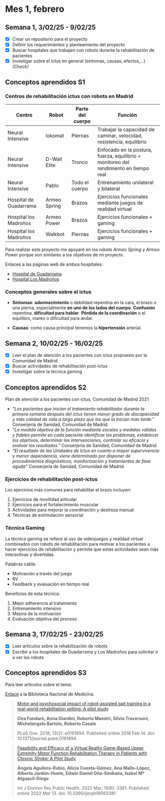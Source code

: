 # Mes 1, febrero

## Semana 1, 3/02/25 - 9/02/25

- [x] Crear un repositorio para el proyecto
- [x] Definir los requerimientos y planteamiento del proyecto
- [x] Buscar hospitales que trabajen con robots durante la rahabilitación de pacientes
- [x] Investigar sobre el ictus en general (síntomas, causas, efectos,...) *[Check]*

## Conceptos aprendidos S1

### Centros de rehabilitación ictus con robots en Madrid

| Centro | Robot | Parte del cuerpo | Función |
| - | - | - | - |
| Neural Intensive | lokomat | Piernas | Trabajar la capacidad de caminar, velocidad, resistencia, equilibrio |
| Neural Intensive | D-Wall Elite | Tronco | Enfocado en la postura, fuerza, equilibrio + monitoreo del rendimiento en tiempo real |
| Neural Intensive | Pablo | Todo el cuerpo | Entrenamiento unilateral y bilateral |
| Hospital de Guadarrama | Armeo Spring | Brazos | Ejercicios funcionales mediante juegos de realidad virtual |
| Hospital los Madroños | Armeo Power | Brazos | Ejercicios funcionales + gaming |
| Hospital los Madroños | Walkbot | Piernas | Ejercicios funcionales + gaming |

Para realizar este proyecto me apoyaré en los robots *Armeo Spring* y *Armeo Power* porque son similares a los objetivos de mi proyecto.

Enlaces a las páginas web de ambos hospitales:
- [Hospital de Guadarrama](https://www.comunidad.madrid/hospital/guadarrama/)
- [Hospital Los Madroños](https://hospitallosmadronos.es/unidades-especializadas/unidad-avanzada-de-neurorrehabilitacion/robotica/)

### Conceptos generales sobre el ictus

- **Síntomas**: **adormecimiento** o debilidad repentina en la cara, el brazo o una pierna, especialmente **en uno de los lados del cuerpo**. **Confusión** repentina, **dificultad para hablar**. **Pérdida de la coordinación** o el equilibro, mareo o dificultad para andar.

- **Causas**: como causa principal tenemos la **hipertensión** arterial.


## Semana 2, 10/02/25 - 16/02/25

- [x] Leer el plan de atención a los pacientes con ictus propuesto por la Comunidad de Madrid
- [x] Buscar actividades de rehabilitación post-ictus
- [x] Investigar sobre la técnica gaming

## Conceptos aprendidos S2

Plan de atención a los pacientes con ictus, Comunidad de Madrid 2021

- *"Los pacientes que inician el tratamiento rehabilitador durante la primera semana después del ictus tienen menor grado de discapacidad y más calidad de vida a largo plazo que los que la inician más tarde."* Conserjería de Sanidad, Comunidad de Madrid.
- *"La medida objetiva de la función mediante escalas y medidas válidas y fiables permite en cada paciente identificar los problemas, establecer los objetivos, determinar las intervenciones, controlar su eficacia y evaluar los resultados."* Conserjería de Sanidad, Comunidad de Madrid.
- *"El resultado de las Unidades de Ictus en cuanto a mayor supervivencia y menor dependencia, viene determinado por disponer de procedimientos diagnósticos, monitorización y tratamientos de fase aguda"* Conserjería de Sanidad, Comunidad de Madrid.

### Ejercicios de rehabilitación post-ictus

Los ejercicios más comunes para rehabilitar el brazo incluyen:

1. Ejercicios de movilidad articular
2. Ejercicios para el fortalecimiento muscular
3. Actividades para mejorar la coordinación y destreza manual
4. Técnicas de estimulación sensorial

### Técnica Gaming

La técnica gaming se refiere al uso de videojuegos y realidad virtual combinados con robots de rehabilitación para motivar a los pacientes a hacer ejercicios de rehabilitación y permite que estas actividades sean más interactivas y divertidas.

Palabras cable:

- Motivación a través del juego
- RV
- Feedback y evaluación en tiempo real

Beneficios de esta técnica:

1. Mejor adherencia al tratamiento
2. Entrenamiento intensivo
3. Mejora de la motivación
4. Evaluación objetiva del proceso


## Semana 3, 17/02/25 - 23/02/25

- [x] Leer artículos sobre la rehabilización de robots
- [x] Escribir a los hospitales de Guadarrama y Los Madroños para solicitar ir a ver los robots

## Conceptos aprendidos S3

Para leer artículos sobre el tema:

[Enlace](https://www.ncbi.nlm.nih.gov) a la Biblioteca Nacional de Medicina.

> [Motor and psychosocial impact of robot-assisted gait training in a real-world rehabilitation setting: A pilot study](https://pmc.ncbi.nlm.nih.gov/articles/PMC5812583/)
> 
> **Cira Fundarò, Anna Giardini, Roberto Maestri, Silvia Traversoni, Michelangelo Bartolo, Roberto Casale**
> 
> PLoS One. 2018; 13(2): e0191894. Published online 2018 Feb 14. doi: 10.1371/journal.pone.0191894

> [Feasibility and Efficacy of a Virtual Reality Game-Based Upper Extremity Motor Function Rehabilitation Therapy in Patients with Chronic Stroke: A Pilot Study](https://pmc.ncbi.nlm.nih.gov/articles/PMC8948798/)
>
> **Ángela Aguilera-Rubio, Alicia Cuesta-Gómez, Ana Mallo-López, Alberto Jardón-Huete, Edwin Daniel Oña-Simbaña, Isabel Mª Alguacil-Diego**
>
> Int J Environ Res Public Health. 2022 Mar; 19(6): 3381. Published online 2022 Mar 13. doi: 10.3390/ijerph19063381
